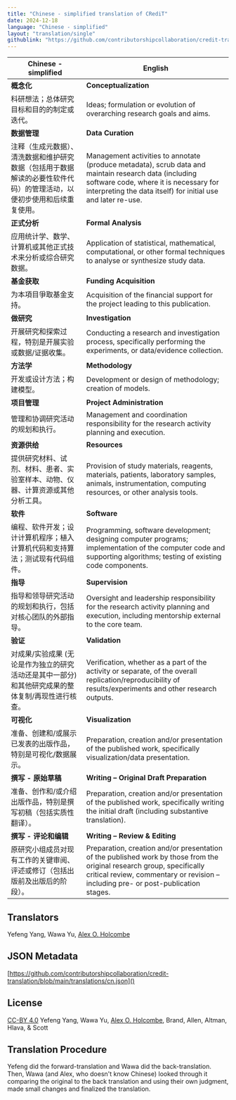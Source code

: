 ```yaml
---
title: "Chinese - simplified translation of CRediT"
date: 2024-12-18
language: "Chinese - simplified"
layout: "translation/single"
githublink: "https://github.com/contributorshipcollaboration/credit-translation/blob/main/translations/cn.json"
---
```


| Chinese - simplified | English |
| --- | --- |
| **概念化** | **Conceptualization** |
| 科研想法；总体研究目标和目的的制定或迭代。 | Ideas; formulation or evolution of overarching research goals and aims. |
| **数据管理** | **Data Curation** |
| 注释（生成元数据）、清洗数据和维护研究数据（包括用于数据解读的必要性软件代码）的管理活动，以便初步使用和后续重复使用。 | Management activities to annotate (produce metadata), scrub data and maintain research data (including software code, where it is necessary for interpreting the data itself) for initial use and later re-use. |
| **正式分析** | **Formal Analysis** |
| 应用统计学、数学、计算机或其他正式技术来分析或综合研究数据。 | Application of statistical, mathematical, computational, or other formal techniques to analyse or synthesize study data. |
| **基金获取** | **Funding Acquisition** |
| 为本項目爭取基金支持。 | Acquisition of the financial support for the project leading to this publication. |
| **做研究** | **Investigation** |
| 开展研究和探索过程，特别是开展实验或数据/证据收集。 | Conducting a research and investigation process, specifically performing the experiments, or data/evidence collection. |
| **方法学** | **Methodology** |
| 开发或设计方法；构建模型。 | Development or design of methodology; creation of models. |
| **项目管理** | **Project Administration** |
| 管理和协调研究活动的规划和执行。 | Management and coordination responsibility for the research activity planning and execution. |
| **资源供给** | **Resources** |
| 提供研究材料、试剂、材料、患者、实验室样本、动物、仪器、计算资源或其他分析工具。 | Provision of study materials, reagents, materials, patients, laboratory samples, animals, instrumentation, computing resources, or other analysis tools. |
| **软件** | **Software** |
| 编程、软件开发；设计计算机程序；植入计算机代码和支持算法；测试现有代码组件。 | Programming, software development; designing computer programs; implementation of the computer code and supporting algorithms; testing of existing code components. |
| **指导** | **Supervision** |
| 指导和领导研究活动的规划和执行，包括对核心团队的外部指导。 | Oversight and leadership responsibility for the research activity planning and execution, including mentorship external to the core team. |
| **验证** | **Validation** |
| 对成果/实验成果 (无论是作为独立的研究活动还是其中一部分) 和其他研究成果的整体复制/再现性进行核查。 | Verification, whether as a part of the activity or separate, of the overall replication/reproducibility of results/experiments and other research outputs. |
| **可视化** | **Visualization** |
| 准备、创建和/或展示已发表的出版作品，特别是可视化/数据展示。 | Preparation, creation and/or presentation of the published work, specifically visualization/data presentation. |
| **撰写 - 原始草稿** | **Writing – Original Draft Preparation** |
| 准备、创作和/或介绍出版作品，特别是撰写初稿（包括实质性翻译）。 | Preparation, creation and/or presentation of the published work, specifically writing the initial draft (including substantive translation). |
| **撰写 - 评论和编辑** | **Writing – Review & Editing** |
| 原研究小组成员对现有工作的关键审阅、评述或修订（包括出版前及出版后的阶段）。 | Preparation, creation and/or presentation of the published work by those from the original research group, specifically critical review, commentary or revision – including pre- or post-publication stages. |

## Translators

Yefeng  Yang, Wawa  Yu, [Alex O. Holcombe](https://orcid.org/0000-0003-2869-0085)

## JSON Metadata

[https://github.com/contributorshipcollaboration/credit-translation/blob/main/translations/cn.json]()

## License

[CC-BY 4.0](https://creativecommons.org/licenses/by/4.0/) Yefeng  Yang, Wawa  Yu, [Alex O. Holcombe](https://orcid.org/0000-0003-2869-0085), Brand, Allen, Altman, Hlava, & Scott

## Translation Procedure

Yefeng did the forward-translation and Wawa did the back-translation. Then, Wawa (and Alex, who doesn't know Chinese) looked through it comparing the original to the back translation and using their own judgment, made small changes and finalized the translation.